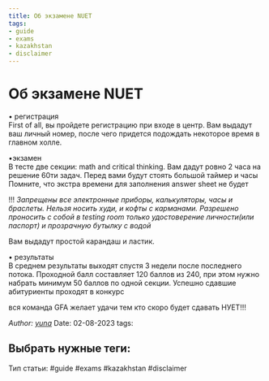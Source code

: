 ```yaml
---
title: Об экзамене NUET
tags:
- guide 
- exams 
- kazakhstan
- disclaimer
---
```

# Об экзамене NUET

• регистрация  
First of all, вы пройдете регистрацию при входе в центр. Вам выдадут ваш личный номер, после чего придется подождать некоторое время в главном холле.  
  
•экзамен  
В тесте две секции: math and critical thinking. Вам дадут ровно 2 часа на решение 60ти задач. Перед вами будут стоять большой таймер и часы  
Помните, что экстра времени для заполнения answer sheet не будет  

!!! *Запрещены все электронные приборы, калькуляторы, часы и браслеты. Нельзя носить худи, и кофты с карманами. Разрешено проносить с собой в testing room только удостоверение личности(или паспорт) и прозрачную бутылку с водой*  
  
Вам выдадут простой карандаш и ластик.  
  
• результаты  
В среднем результаты выходят спустя 3 недели после последнего потока. Проходной балл составляет 120 баллов из 240, при этом нужно набрать минимум 50 баллов по одной секции. Успешно сдавшие абитуриенты проходят в конкурс  
  
  
вся команда GFA желает удачи тем кто скоро будет сдавать НУЕТ!!!


*Author: [yuna](https://t.me/auilt)*
Date: 02-08-2023
tags:

## **Выбрать нужные теги:**
Тип статьи:
#guide 
#exams 
#kazakhstan
#disclaimer










